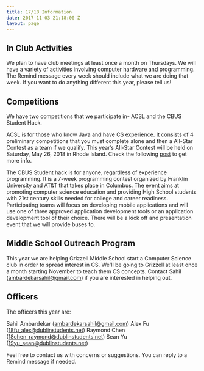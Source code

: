 ```yaml
---
title: 17/18 Information
date: 2017-11-03 21:18:00 Z
layout: page
---
```


## **In Club Activities**

We plan to have club meetings at least once a month on Thursdays. We will have a variety of activities involving computer hardware and programming. The Remind message every week should include what we are doing that week. If you want to do anything different this year, please tell us!

## **Competitions**

We have two competitions that we participate in- ACSL and the CBUS Student Hack.

ACSL is for those who know Java and have CS experience. It consists of 4 preliminary competitions that you must complete alone and then a All-Star Contest as a team if we qualify. This year’s All-Star Contest will be held on Saturday, May 26, 2018 in Rhode Island. Check the following [post](http://jerometech.club/2017/11/03/acsl-resources.html) to get more info.

The CBUS Student hack is for anyone, regardless of experience programming. It is a 7-week programming contest organized by Franklin University and AT&T that takes place in Columbus. The event aims at promoting computer science education and providing High School students with 21st century skills needed for college and career readiness. Participating teams will focus on developing mobile applications and will use one of three approved application development tools or an application development tool of their choice. There will be a kick off and presentation event that we will provide buses to.

## **Middle School Outreach Program**

This year we are helping Grizzell Middle School start a Computer Science club in order to spread interest in CS. We'll be going to Grizzell at least once a month starting November to teach them CS concepts. Contact Sahil (ambardekarsahil@gmail.com) if you are interested in helping out.

## **Officers**

The officers this year are:

Sahil Ambardekar (ambardekarsahil@gmail.com)
Alex Fu (18fu_alex@dublinstudents.net)
Raymond Chen (18chen_raymond@dublinstudents.net)
Sean Yu (19yu_sean@dublinstudents.net)

Feel free to contact us with concerns or suggestions. You can reply to a Remind message if needed.